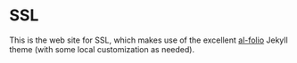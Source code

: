 # SSL

This is the web site for SSL, which makes use of the excellent 
[al-folio](https://github.com/alshedivat/al-folio) Jekyll theme (with some
local customization as needed).




